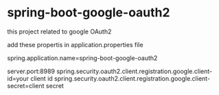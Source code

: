 # spring-boot-google-oauth2
this project related to google OAuth2

add these propertis in application.properties file

spring.application.name=spring-boot-google-oauth2

server.port:8989
spring.security.oauth2.client.registration.google.client-id=your client id
spring.security.oauth2.client.registration.google.client-secret=client secret
